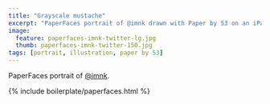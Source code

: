 ```yaml
---
title: "Grayscale mustache"
excerpt: "PaperFaces portrait of @imnk drawn with Paper by 53 on an iPad."
image: 
  feature: paperfaces-imnk-twitter-lg.jpg
  thumb: paperfaces-imnk-twitter-150.jpg
tags: [portrait, illustration, paper by 53]
---
```


PaperFaces portrait of [@imnk](http://twitter.com/imnk).

{% include boilerplate/paperfaces.html %}